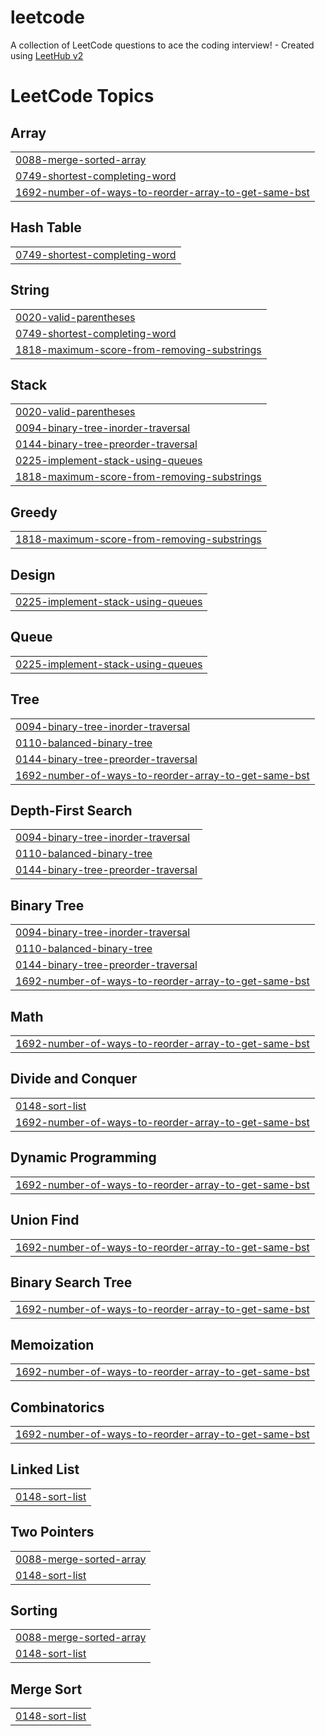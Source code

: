 # leetcode
A collection of LeetCode questions to ace the coding interview! - Created using [LeetHub v2](https://github.com/arunbhardwaj/LeetHub-2.0)

<!---LeetCode Topics Start-->
# LeetCode Topics
## Array
|  |
| ------- |
| [0088-merge-sorted-array](https://github.com/gkbrum/leetcode/tree/master/0088-merge-sorted-array) |
| [0749-shortest-completing-word](https://github.com/gkbrum/leetcode/tree/master/0749-shortest-completing-word) |
| [1692-number-of-ways-to-reorder-array-to-get-same-bst](https://github.com/gkbrum/leetcode/tree/master/1692-number-of-ways-to-reorder-array-to-get-same-bst) |
## Hash Table
|  |
| ------- |
| [0749-shortest-completing-word](https://github.com/gkbrum/leetcode/tree/master/0749-shortest-completing-word) |
## String
|  |
| ------- |
| [0020-valid-parentheses](https://github.com/gkbrum/leetcode/tree/master/0020-valid-parentheses) |
| [0749-shortest-completing-word](https://github.com/gkbrum/leetcode/tree/master/0749-shortest-completing-word) |
| [1818-maximum-score-from-removing-substrings](https://github.com/gkbrum/leetcode/tree/master/1818-maximum-score-from-removing-substrings) |
## Stack
|  |
| ------- |
| [0020-valid-parentheses](https://github.com/gkbrum/leetcode/tree/master/0020-valid-parentheses) |
| [0094-binary-tree-inorder-traversal](https://github.com/gkbrum/leetcode/tree/master/0094-binary-tree-inorder-traversal) |
| [0144-binary-tree-preorder-traversal](https://github.com/gkbrum/leetcode/tree/master/0144-binary-tree-preorder-traversal) |
| [0225-implement-stack-using-queues](https://github.com/gkbrum/leetcode/tree/master/0225-implement-stack-using-queues) |
| [1818-maximum-score-from-removing-substrings](https://github.com/gkbrum/leetcode/tree/master/1818-maximum-score-from-removing-substrings) |
## Greedy
|  |
| ------- |
| [1818-maximum-score-from-removing-substrings](https://github.com/gkbrum/leetcode/tree/master/1818-maximum-score-from-removing-substrings) |
## Design
|  |
| ------- |
| [0225-implement-stack-using-queues](https://github.com/gkbrum/leetcode/tree/master/0225-implement-stack-using-queues) |
## Queue
|  |
| ------- |
| [0225-implement-stack-using-queues](https://github.com/gkbrum/leetcode/tree/master/0225-implement-stack-using-queues) |
## Tree
|  |
| ------- |
| [0094-binary-tree-inorder-traversal](https://github.com/gkbrum/leetcode/tree/master/0094-binary-tree-inorder-traversal) |
| [0110-balanced-binary-tree](https://github.com/gkbrum/leetcode/tree/master/0110-balanced-binary-tree) |
| [0144-binary-tree-preorder-traversal](https://github.com/gkbrum/leetcode/tree/master/0144-binary-tree-preorder-traversal) |
| [1692-number-of-ways-to-reorder-array-to-get-same-bst](https://github.com/gkbrum/leetcode/tree/master/1692-number-of-ways-to-reorder-array-to-get-same-bst) |
## Depth-First Search
|  |
| ------- |
| [0094-binary-tree-inorder-traversal](https://github.com/gkbrum/leetcode/tree/master/0094-binary-tree-inorder-traversal) |
| [0110-balanced-binary-tree](https://github.com/gkbrum/leetcode/tree/master/0110-balanced-binary-tree) |
| [0144-binary-tree-preorder-traversal](https://github.com/gkbrum/leetcode/tree/master/0144-binary-tree-preorder-traversal) |
## Binary Tree
|  |
| ------- |
| [0094-binary-tree-inorder-traversal](https://github.com/gkbrum/leetcode/tree/master/0094-binary-tree-inorder-traversal) |
| [0110-balanced-binary-tree](https://github.com/gkbrum/leetcode/tree/master/0110-balanced-binary-tree) |
| [0144-binary-tree-preorder-traversal](https://github.com/gkbrum/leetcode/tree/master/0144-binary-tree-preorder-traversal) |
| [1692-number-of-ways-to-reorder-array-to-get-same-bst](https://github.com/gkbrum/leetcode/tree/master/1692-number-of-ways-to-reorder-array-to-get-same-bst) |
## Math
|  |
| ------- |
| [1692-number-of-ways-to-reorder-array-to-get-same-bst](https://github.com/gkbrum/leetcode/tree/master/1692-number-of-ways-to-reorder-array-to-get-same-bst) |
## Divide and Conquer
|  |
| ------- |
| [0148-sort-list](https://github.com/gkbrum/leetcode/tree/master/0148-sort-list) |
| [1692-number-of-ways-to-reorder-array-to-get-same-bst](https://github.com/gkbrum/leetcode/tree/master/1692-number-of-ways-to-reorder-array-to-get-same-bst) |
## Dynamic Programming
|  |
| ------- |
| [1692-number-of-ways-to-reorder-array-to-get-same-bst](https://github.com/gkbrum/leetcode/tree/master/1692-number-of-ways-to-reorder-array-to-get-same-bst) |
## Union Find
|  |
| ------- |
| [1692-number-of-ways-to-reorder-array-to-get-same-bst](https://github.com/gkbrum/leetcode/tree/master/1692-number-of-ways-to-reorder-array-to-get-same-bst) |
## Binary Search Tree
|  |
| ------- |
| [1692-number-of-ways-to-reorder-array-to-get-same-bst](https://github.com/gkbrum/leetcode/tree/master/1692-number-of-ways-to-reorder-array-to-get-same-bst) |
## Memoization
|  |
| ------- |
| [1692-number-of-ways-to-reorder-array-to-get-same-bst](https://github.com/gkbrum/leetcode/tree/master/1692-number-of-ways-to-reorder-array-to-get-same-bst) |
## Combinatorics
|  |
| ------- |
| [1692-number-of-ways-to-reorder-array-to-get-same-bst](https://github.com/gkbrum/leetcode/tree/master/1692-number-of-ways-to-reorder-array-to-get-same-bst) |
## Linked List
|  |
| ------- |
| [0148-sort-list](https://github.com/gkbrum/leetcode/tree/master/0148-sort-list) |
## Two Pointers
|  |
| ------- |
| [0088-merge-sorted-array](https://github.com/gkbrum/leetcode/tree/master/0088-merge-sorted-array) |
| [0148-sort-list](https://github.com/gkbrum/leetcode/tree/master/0148-sort-list) |
## Sorting
|  |
| ------- |
| [0088-merge-sorted-array](https://github.com/gkbrum/leetcode/tree/master/0088-merge-sorted-array) |
| [0148-sort-list](https://github.com/gkbrum/leetcode/tree/master/0148-sort-list) |
## Merge Sort
|  |
| ------- |
| [0148-sort-list](https://github.com/gkbrum/leetcode/tree/master/0148-sort-list) |
<!---LeetCode Topics End-->